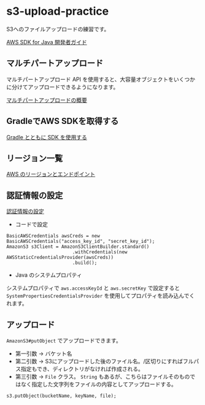 # s3-upload-practice
S3へのファイルアップロードの練習です。

[AWS SDK for Java 開発者ガイド](https://docs.aws.amazon.com/ja_jp/sdk-for-java/v1/developer-guide/welcome.html)

## マルチパートアップロード
マルチパートアップロード API を使用すると、大容量オブジェクトをいくつかに分けてアップロードできるようになります。

[マルチパートアップロードの概要](https://docs.aws.amazon.com/ja_jp/AmazonS3/latest/dev/mpuoverview.html)

## GradleでAWS SDKを取得する
[Gradle とともに SDK を使用する](https://docs.aws.amazon.com/ja_jp/sdk-for-java/v1/developer-guide/setup-project-gradle.html)

## リージョン一覧
[AWS のリージョンとエンドポイント](https://docs.aws.amazon.com/ja_jp/general/latest/gr/rande.html)

## 認証情報の設定
[認証情報の設定](https://docs.aws.amazon.com/ja_jp/sdk-for-java/v1/developer-guide/credentials.html)

- コードで設定
```
BasicAWSCredentials awsCreds = new BasicAWSCredentials("access_key_id", "secret_key_id");
AmazonS3 s3Client = AmazonS3ClientBuilder.standard()
                        .withCredentials(new AWSStaticCredentialsProvider(awsCreds))
                        .build();
```

- Java のシステムプロパティ

システムプロパティで `aws.accessKeyId` と `aws.secretKey` で設定すると `SystemPropertiesCredentialsProvider` を使用してプロパティを読み込んでくれます。

## アップロード
`AmazonS3#putObject` でアップロードできます。

- 第一引数 -> バケット名
- 第二引数 -> S3にアップロードした後のファイル名。/区切りにすればフルパス指定もでき、ディレクトリがなければ作成される。
- 第三引数 -> `File` クラス。 `String` もあるが、こちらはファイルそのものではなく指定した文字列をファイルの内容としてアップロードする。
```
s3.putObject(bucketName, keyName, file);
```
